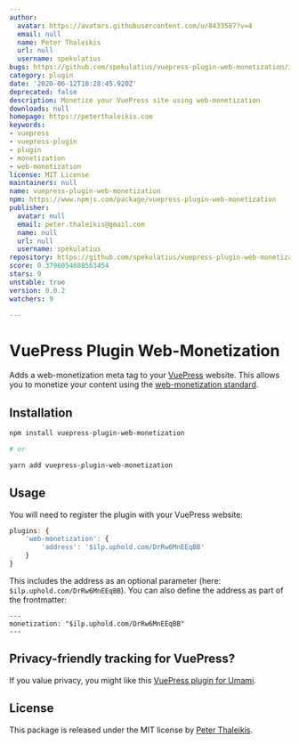 ```yaml
---
author:
  avatar: https://avatars.githubusercontent.com/u/8433587?v=4
  email: null
  name: Peter Thaleikis
  url: null
  username: spekulatius
bugs: https://github.com/spekulatius/vuepress-plugin-web-monetization/issues
category: plugin
date: '2020-06-12T10:28:45.920Z'
deprecated: false
description: Monetize your VuePress site using web-monetization
downloads: null
homepage: https://peterthaleikis.com
keywords:
- vuepress
- vuepress-plugin
- plugin
- monetization
- web-monetization
license: MIT License
maintainers: null
name: vuepress-plugin-web-monetization
npm: https://www.npmjs.com/package/vuepress-plugin-web-monetization
publisher:
  avatar: null
  email: peter.thaleikis@gmail.com
  name: null
  url: null
  username: spekulatius
repository: https://github.com/spekulatius/vuepress-plugin-web-monetization
score: 0.3796054688563454
stars: 9
unstable: true
version: 0.0.2
watchers: 9

---
```


# VuePress Plugin Web-Monetization

Adds a web-monetization meta tag to your [VuePress](https://github.com/vuejs/vuepress) website. This allows you to monetize your content using the [web-monetization standard](https://webmonetization.org/).


## Installation

```bash
npm install vuepress-plugin-web-monetization

# or

yarn add vuepress-plugin-web-monetization
```


## Usage

You will need to register the plugin with your VuePress website:

```js
plugins: {
    'web-monetization': {
        'address': '$ilp.uphold.com/DrRw6MnEEqBB'
    }
}
```

This includes the address as an optional parameter (here: `$ilp.uphold.com/DrRw6MnEEqBB`). You can also define the address as part of the frontmatter:

```
---
monetization: "$ilp.uphold.com/DrRw6MnEEqBB"
---
```


## Privacy-friendly tracking for VuePress?

If you value privacy, you might like this [VuePress plugin for Umami](https://github.com/spekulatius/vuepress-plugin-umami).


## License

This package is released under the MIT license by [Peter Thaleikis](https://peterthaleikis.com).
